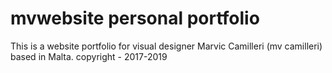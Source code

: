 # mvwebsite personal portfolio
This is a website portfolio for visual designer Marvic Camilleri (mv camilleri) based in Malta.
copyright - 2017-2019
